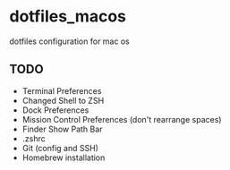 # dotfiles_macos
dotfiles configuration for mac os



## TODO
- Terminal Preferences
- Changed Shell to ZSH
- Dock Preferences
- Mission Control Preferences (don't rearrange spaces)
- Finder Show Path Bar
- .zshrc
- Git (config and SSH)
- Homebrew installation
